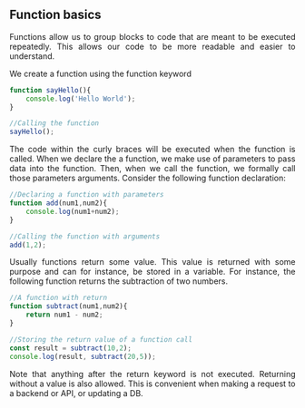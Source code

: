 ## Function basics

<p align = "justify">Functions allow us to group blocks to code that are meant to be executed repeatedly. This allows our code to be more readable and easier to understand.</p>
<p align = "justify">We create a function using the function keyword</p>

```js
function sayHello(){
	console.log('Hello World');
} 

//Calling the function
sayHello();
```

<p align = "justify">The code within the curly braces will be executed when the function is called. When we declare the a function, we make use of parameters to pass data into the function. Then, when we call the function, we formally call those parameters arguments. Consider the following function declaration:</p>

```js
//Declaring a function with parameters
function add(num1,num2){
	console.log(num1+num2);
} 

//Calling the function with arguments 
add(1,2);
```

<p align = "justify">Usually functions return some value. This value is returned with some purpose and can for instance, be stored in a variable. For instance, the following function returns the subtraction of two numbers.</p>

```js
//A function with return
function subtract(num1,num2){
	return num1 - num2;
} 

//Storing the return value of a function call
const result = subtract(10,2);
console.log(result, subtract(20,5));
```

<p align = "justify">Note that anything after the return keyword is not executed. Returning without a value is also allowed. This is convenient when making a request to a backend or API, or updating a DB.</p>